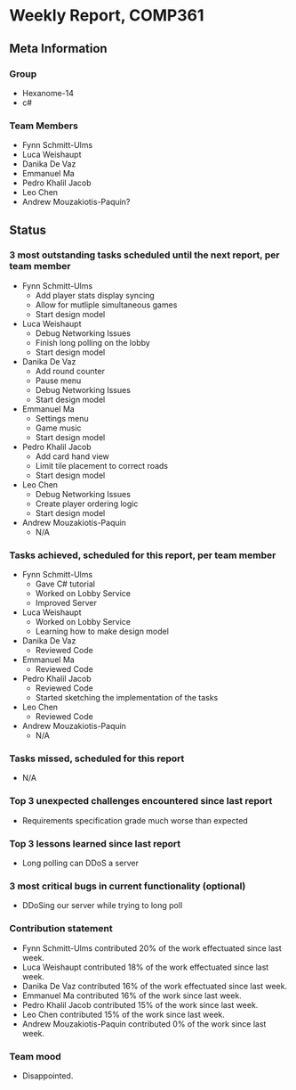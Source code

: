 # Weekly Report, COMP361

## Meta Information

### Group

 * Hexanome-14
 * c#
### Team Members

 * Fynn Schmitt-Ulms
 * Luca Weishaupt
 * Danika De Vaz
 * Emmanuel Ma
 * Pedro Khalil Jacob
 * Leo Chen
 * Andrew Mouzakiotis-Paquin?

## Status

### 3 most outstanding tasks scheduled until the next report, per team member
 * Fynn Schmitt-Ulms
   * Add player stats display syncing
   * Allow for mutliple simultaneous games
   * Start design model
 * Luca Weishaupt
   * Debug Networking Issues
   * Finish long polling on the lobby
   * Start design model
 * Danika De Vaz
   * Add round counter
   * Pause menu
   * Debug Networking Issues
   * Start design model
 * Emmanuel Ma 
   * Settings menu
   * Game music
   * Start design model
 * Pedro Khalil Jacob
   * Add card hand view
   * Limit tile placement to correct roads
   * Start design model
 * Leo Chen
   * Debug Networking Issues
   * Create player ordering logic
   * Start design model
 * Andrew Mouzakiotis-Paquin
   * N/A

### Tasks achieved, scheduled for this report, per team member

 * Fynn Schmitt-Ulms
   * Gave C# tutorial
   * Worked on Lobby Service
   * Improved Server
 * Luca Weishaupt
   * Worked on Lobby Service
   * Learning how to make design model
 * Danika De Vaz
   * Reviewed Code
 * Emmanuel Ma 
   * Reviewed Code
 * Pedro Khalil Jacob
   * Reviewed Code
   * Started sketching the implementation of the tasks
 * Leo Chen
   * Reviewed Code
 * Andrew Mouzakiotis-Paquin
   * N/A

### Tasks missed, scheduled for this report

 * N/A

### Top 3 unexpected challenges encountered since last report

 * Requirements specification grade much worse than expected

### Top 3 lessons learned since last report

 * Long polling can DDoS a server

### 3 most critical bugs in current functionality (optional)

 * DDoSing our server while trying to long poll

### Contribution statement

 * Fynn Schmitt-Ulms contributed 20% of the work effectuated since last week.
 * Luca Weishaupt contributed 18% of the work effectuated since last week.
 * Danika De Vaz contributed 16% of the work effectuated since last week.
 * Emmanuel Ma contributed 16% of the work since last week.
 * Pedro Khalil Jacob contributed 15% of the work since last week.
 * Leo Chen contributed 15% of the work since last week.
 * Andrew Mouzakiotis-Paquin contributed 0% of the work since last week.

### Team mood

 * Disappointed.

